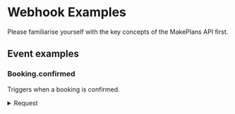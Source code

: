 # Webhook Examples

Please familiarise yourself with the key concepts of the MakePlans API first.

## Event examples

### Booking.confirmed

Triggers when a booking is confirmed.

<details>
<summary>Request</summary>

```http
POST /makeplans-events HTTP/1.1
Host: example.org
Content-Type: application/json; charset=utf-8
User-Agent: MakePlans API
X-MakePlans-Signature: sha256=foobar
```

```json
{
  "event": "booking.confirmed",
  "idempotency_id": "0fc2da72-670f-48d8-98e8-dd181c85c2ee",
  "generated_at": "2024-12-04T12:27:53+01:00",
  "performed_by": {"user": {"id": 1337, "name": "Mr Smith"}},
  "data": {
    "object": "booking",
    "id": 1,
    "booking": {
      "booked_from": "2012-09-29T07:00:00+02:00",
      "booked_to": "2012-09-29T08:00:00+02:00",
      "created_at": "2012-09-20T15:34:16+02:00",
      "custom_data": null,
      "count": 1,
      "expires_at": null,
      "external_id": null,
      "id": 1,
      "notes": "Very handsome customer",
      "person_id": 1,
      "resource_id": 1,
      "service_id": 1,
      "state": "confirmed",
      "status": null,
      "updated_at": "2012-09-20T15:34:16+02:00"
    }
  }
}
```
</details>